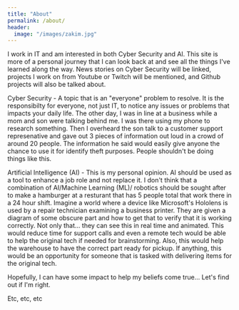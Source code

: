 ```yaml
---
title: "About"
permalink: /about/
header:
  image: "/images/zakim.jpg"
---
```


I work in IT and am interested in both Cyber Security and AI. This site is more of a personal journey that I can look back at and see all the things I've learned along the way. News stories on Cyber Security will be linked, projects I work on from Youtube or Twitch will be mentioned, and Github projects will also be talked about.

Cyber Security - A topic that is an "everyone" problem to resolve. It is the responsibilty for everyone, not just IT, to notice any issues or problems that impacts your daily life. The other day, I was in line at a business while a mom and son were talking behind me. I was there using my phone to research something. Then I overheard the son talk to a customer support represenative and gave out 3 pieces of information out loud in a crowd of around 20 people. The information he said would easily give anyone the chance to use it for identify theft purposes. People shouldn't be doing things like this. 

Artificial Intelligence (AI) - This is my personal opinion. AI should be used as a tool to enhance a job role and not replace it. I don't think that a combination of AI/Machine Learning (ML)/ robotics should be sought after to make a hamburger at a resturant that has 5 people total that work there in a 24 hour shift. Imagine a world where a device like Microsoft's Hololens is used by a repair technician examining a business printer. They are given a diagram of some obscure part and how to get that to verify that it is working correctly. Not only that... they can see this in real time and animated. This would reduce time for support calls and even a remote tech would be able to help the original tech if needed for brainstorming. Also, this would help the warehouse to have the correct part ready for pickup. If anything, this would be an opportunity for someone that is tasked with delivering items for the original tech. 


Hopefully, I can have some impact to help my beliefs come true... Let's find out if I'm right.

Etc, etc, etc



